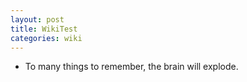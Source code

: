 ```yaml
---
layout: post
title: WikiTest
categories: wiki
---
```



- To many things to remember, the brain will explode.
